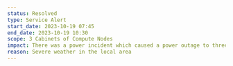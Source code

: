```yaml
---
status: Resolved
type: Service Alert
start_date: 2023-10-19 07:45
end_date: 2023-10-19 10:30
scope: 3 Cabinets of Compute Nodes
impact: There was a power incident which caused a power outage to three ARCHER2 cabinets. Power has been restored to the cabinets but some user jobs will have failed. Jobs should not have been charged.   
reason: Severe weather in the local area 
---
```

